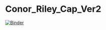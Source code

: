 # Conor_Riley_Cap_Ver2
[![Binder](https://mybinder.org/badge_logo.svg)](https://mybinder.org/v2/gh/ccriley1617/Conor_Riley_Cap_Ver2.git/HEAD?labpath=%2Fvoila%2Frender%2FConor_Riley_Cap_Ver2.ipynb)
